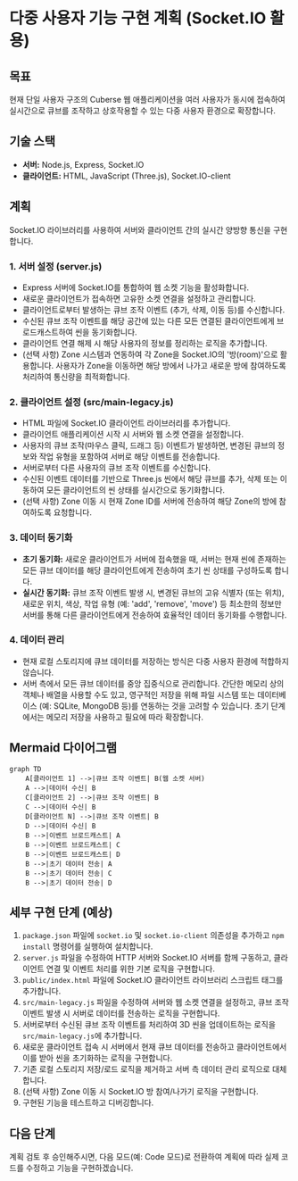 # 다중 사용자 기능 구현 계획 (Socket.IO 활용)

## 목표

현재 단일 사용자 구조의 Cuberse 웹 애플리케이션을 여러 사용자가 동시에 접속하여 실시간으로 큐브를 조작하고 상호작용할 수 있는 다중 사용자 환경으로 확장합니다.

## 기술 스택

*   **서버:** Node.js, Express, Socket.IO
*   **클라이언트:** HTML, JavaScript (Three.js), Socket.IO-client

## 계획

Socket.IO 라이브러리를 사용하여 서버와 클라이언트 간의 실시간 양방향 통신을 구현합니다.

### 1. 서버 설정 (server.js)

*   Express 서버에 Socket.IO를 통합하여 웹 소켓 기능을 활성화합니다.
*   새로운 클라이언트가 접속하면 고유한 소켓 연결을 설정하고 관리합니다.
*   클라이언트로부터 발생하는 큐브 조작 이벤트 (추가, 삭제, 이동 등)를 수신합니다.
*   수신된 큐브 조작 이벤트를 해당 공간에 있는 다른 모든 연결된 클라이언트에게 브로드캐스트하여 씬을 동기화합니다.
*   클라이언트 연결 해제 시 해당 사용자의 정보를 정리하는 로직을 추가합니다.
*   (선택 사항) Zone 시스템과 연동하여 각 Zone을 Socket.IO의 '방(room)'으로 활용합니다. 사용자가 Zone을 이동하면 해당 방에서 나가고 새로운 방에 참여하도록 처리하여 통신량을 최적화합니다.

### 2. 클라이언트 설정 (src/main-legacy.js)

*   HTML 파일에 Socket.IO 클라이언트 라이브러리를 추가합니다.
*   클라이언트 애플리케이션 시작 시 서버와 웹 소켓 연결을 설정합니다.
*   사용자의 큐브 조작(마우스 클릭, 드래그 등) 이벤트가 발생하면, 변경된 큐브의 정보와 작업 유형을 포함하여 서버로 해당 이벤트를 전송합니다.
*   서버로부터 다른 사용자의 큐브 조작 이벤트를 수신합니다.
*   수신된 이벤트 데이터를 기반으로 Three.js 씬에서 해당 큐브를 추가, 삭제 또는 이동하여 모든 클라이언트의 씬 상태를 실시간으로 동기화합니다.
*   (선택 사항) Zone 이동 시 현재 Zone ID를 서버에 전송하여 해당 Zone의 방에 참여하도록 요청합니다.

### 3. 데이터 동기화

*   **초기 동기화:** 새로운 클라이언트가 서버에 접속했을 때, 서버는 현재 씬에 존재하는 모든 큐브 데이터를 해당 클라이언트에게 전송하여 초기 씬 상태를 구성하도록 합니다.
*   **실시간 동기화:** 큐브 조작 이벤트 발생 시, 변경된 큐브의 고유 식별자 (또는 위치), 새로운 위치, 색상, 작업 유형 (예: 'add', 'remove', 'move') 등 최소한의 정보만 서버를 통해 다른 클라이언트에게 전송하여 효율적인 데이터 동기화를 수행합니다.

### 4. 데이터 관리

*   현재 로컬 스토리지에 큐브 데이터를 저장하는 방식은 다중 사용자 환경에 적합하지 않습니다.
*   서버 측에서 모든 큐브 데이터를 중앙 집중식으로 관리합니다. 간단한 메모리 상의 객체나 배열을 사용할 수도 있고, 영구적인 저장을 위해 파일 시스템 또는 데이터베이스 (예: SQLite, MongoDB 등)를 연동하는 것을 고려할 수 있습니다. 초기 단계에서는 메모리 저장을 사용하고 필요에 따라 확장합니다.

## Mermaid 다이어그램

```mermaid
graph TD
    A[클라이언트 1] -->|큐브 조작 이벤트| B(웹 소켓 서버)
    A -->|데이터 수신| B
    C[클라이언트 2] -->|큐브 조작 이벤트| B
    C -->|데이터 수신| B
    D[클라이언트 N] -->|큐브 조작 이벤트| B
    D -->|데이터 수신| B
    B -->|이벤트 브로드캐스트| A
    B -->|이벤트 브로드캐스트| C
    B -->|이벤트 브로드캐스트| D
    B -->|초기 데이터 전송| A
    B -->|초기 데이터 전송| C
    B -->|초기 데이터 전송| D
```

## 세부 구현 단계 (예상)

1.  `package.json` 파일에 `socket.io` 및 `socket.io-client` 의존성을 추가하고 `npm install` 명령어를 실행하여 설치합니다.
2.  `server.js` 파일을 수정하여 HTTP 서버와 Socket.IO 서버를 함께 구동하고, 클라이언트 연결 및 이벤트 처리를 위한 기본 로직을 구현합니다.
3.  `public/index.html` 파일에 Socket.IO 클라이언트 라이브러리 스크립트 태그를 추가합니다.
4.  `src/main-legacy.js` 파일을 수정하여 서버와 웹 소켓 연결을 설정하고, 큐브 조작 이벤트 발생 시 서버로 데이터를 전송하는 로직을 구현합니다.
5.  서버로부터 수신된 큐브 조작 이벤트를 처리하여 3D 씬을 업데이트하는 로직을 `src/main-legacy.js`에 추가합니다.
6.  새로운 클라이언트 접속 시 서버에서 현재 큐브 데이터를 전송하고 클라이언트에서 이를 받아 씬을 초기화하는 로직을 구현합니다.
7.  기존 로컬 스토리지 저장/로드 로직을 제거하고 서버 측 데이터 관리 로직으로 대체합니다.
8.  (선택 사항) Zone 이동 시 Socket.IO 방 참여/나가기 로직을 구현합니다.
9.  구현된 기능을 테스트하고 디버깅합니다.

## 다음 단계

계획 검토 후 승인해주시면, 다음 모드(예: Code 모드)로 전환하여 계획에 따라 실제 코드를 수정하고 기능을 구현하겠습니다.